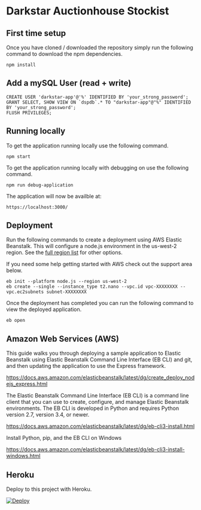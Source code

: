 # Darkstar Auctionhouse Stockist



## First time setup

Once you have cloned / downloaded the repository simply run the following command to download the npm dependencies.

```
npm install
```

## Add a mySQL User (read + write)

```
CREATE USER 'darkstar-app'@'%' IDENTIFIED BY 'your_strong_password';
GRANT SELECT, SHOW VIEW ON `dspdb`.* TO "darkstar-app"@"%" IDENTIFIED BY 'your_strong_password';
FLUSH PRIVILEGES;
```

## Running locally

To get the application running locally use the following command.

```
npm start
```

To get the application running locally with debugging on use the following command.

```
npm run debug-application
```

The application will now be availble at:

```
https://localhost:3000/
```


## Deployment

Run the following commands to create a deployment using AWS Elastic Beanstalk. This will configure a node.js environment in the us-west-2 region. See the [full region list](https://docs.aws.amazon.com/general/latest/gr/rande.html#ec2_region) for other options.

If you need some help getting started with AWS check out the support area below.

```
eb init --platform node.js --region us-west-2
eb create --single --instance_type t2.nano --vpc.id vpc-XXXXXXXX --vpc.ec2subnets subnet-XXXXXXXX
```

Once the deployment has completed you can run the following command to view the deployed application.

```
eb open
```

## Amazon Web Services (AWS)

This guide walks you through deploying a sample application to Elastic Beanstalk using Elastic Beanstalk Command Line Interface (EB CLI) and git, and then updating the application to use the Express framework.

https://docs.aws.amazon.com/elasticbeanstalk/latest/dg/create_deploy_nodejs_express.html

The Elastic Beanstalk Command Line Interface (EB CLI) is a command line client that you can use to create, configure, and manage Elastic Beanstalk environments. The EB CLI is developed in Python and requires Python version 2.7, version 3.4, or newer.

https://docs.aws.amazon.com/elasticbeanstalk/latest/dg/eb-cli3-install.html

Install Python, pip, and the EB CLI on Windows

https://docs.aws.amazon.com/elasticbeanstalk/latest/dg/eb-cli3-install-windows.html

## Heroku

Deploy to this project with Heroku.

[![Deploy](https://www.herokucdn.com/deploy/button.svg)](https://heroku.com/deploy)
